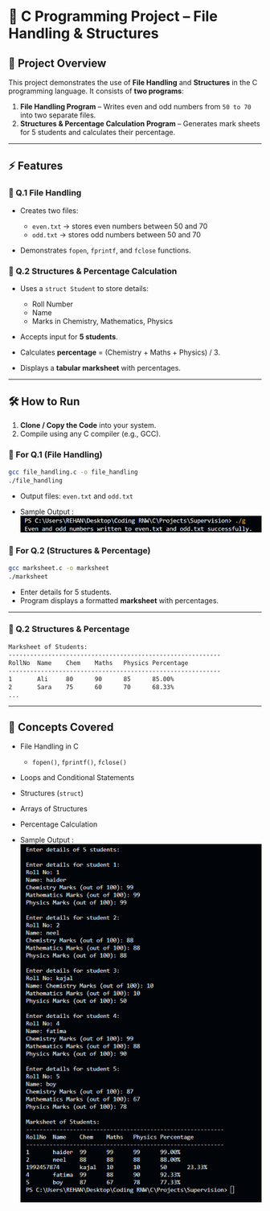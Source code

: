 
# 📘 C Programming Project – File Handling & Structures

## 📌 Project Overview

This project demonstrates the use of **File Handling** and **Structures** in the C programming language.
It consists of **two programs**:

1. **File Handling Program** – Writes even and odd numbers from `50 to 70` into two separate files.
2. **Structures & Percentage Calculation Program** – Generates mark sheets for 5 students and calculates their percentage.

---

## ⚡ Features

### 🔹 Q.1 File Handling

* Creates two files:

  * `even.txt` → stores even numbers between 50 and 70
  * `odd.txt` → stores odd numbers between 50 and 70
* Demonstrates `fopen`, `fprintf`, and `fclose` functions.

### 🔹 Q.2 Structures & Percentage Calculation

* Uses a `struct Student` to store details:

  * Roll Number
  * Name
  * Marks in Chemistry, Mathematics, Physics
* Accepts input for **5 students**.
* Calculates **percentage** = (Chemistry + Maths + Physics) / 3.
* Displays a **tabular marksheet** with percentages.

---

## 🛠️ How to Run

1. **Clone / Copy the Code** into your system.
2. Compile using any C compiler (e.g., GCC).

### 🔹 For Q.1 (File Handling)

```bash
gcc file_handling.c -o file_handling
./file_handling
```

* Output files: `even.txt` and `odd.txt`

* Sample Output : <img src="../../images/File_handling.png">



### 🔹 For Q.2 (Structures & Percentage)

```bash
gcc marksheet.c -o marksheet
./marksheet
```

* Enter details for 5 students.
* Program displays a formatted **marksheet** with percentages.

---

### 🔹 Q.2 Structures & Percentage

```
Marksheet of Students:
-----------------------------------------------------------
RollNo  Name    Chem    Maths   Physics Percentage
-----------------------------------------------------------
1       Ali     80      90      85      85.00%
2       Sara    75      60      70      68.33%
...
```

---

## 📖 Concepts Covered

* File Handling in C

  * `fopen()`, `fprintf()`, `fclose()`
* Loops and Conditional Statements
* Structures (`struct`)
* Arrays of Structures
* Percentage Calculation

* Sample Output : <img src="../../images/Structures.png">